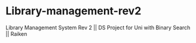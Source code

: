 # Library-management-rev2
Library Management System Rev 2 || DS Project for Uni with Binary Search || Raiken
